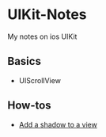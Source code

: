 # UIKit-Notes
My notes on ios UIKit 

## Basics
- UIScrollView

## How-tos
- [Add a shadow to a view](https://github.com/BorisOften/UIKit-Notes/blob/main/How-tos/add-shadow-to-view.md)
